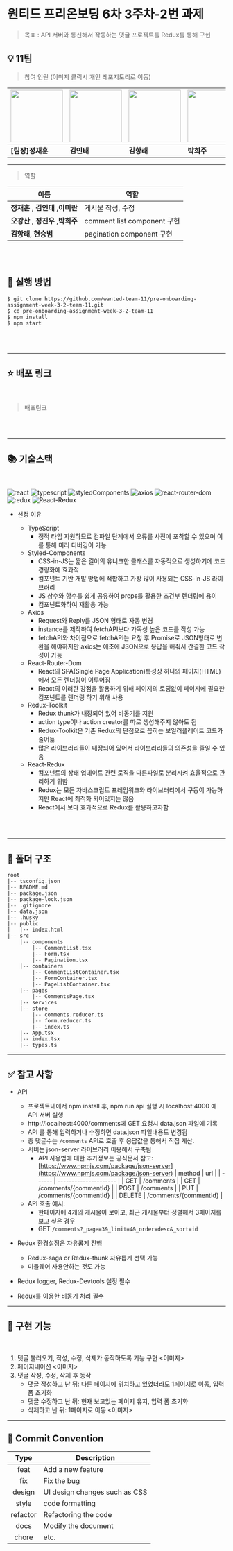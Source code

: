 # 원티드 프리온보딩 6차 3주차-2번 과제

> 목표 : API 서버와 통신해서 작동하는 댓글 프로젝트를 Redux를 통해 구현
## 💡 11팀

> 참여 인원 (이미지 클릭시 개인 레포지토리로 이동)

| [<img src="https://avatars.githubusercontent.com/u/16061038?v=4" width="120px" /> ](https://www.github.com/GUGIG) | [<img src="https://avatars.githubusercontent.com/u/62875596?v=4" width="120px" /> ](https://www.github.com/dlsxody1) | [<img src="https://avatars.githubusercontent.com/u/57490711?v=4" width="120px" /> ](https://www.github.com/gkdfo40) | [<img src="https://avatars.githubusercontent.com/u/97019802?v=4" width="120px" /> ](https://www.github.com/hjpark625) | [<img src="https://avatars.githubusercontent.com/u/46833758?v=4" width="120px" /> ](https://www.github.com/ggsno) | [<img src="https://avatars.githubusercontent.com/u/111843724?v=4" width="120px" /> ](https://www.github.com/lee12779) | [<img src="https://avatars.githubusercontent.com/u/66675699?v=4" width="120px" /> ](https://www.github.com/happyeveryone96) | [<img src="https://avatars.githubusercontent.com/u/62886997?v=4" width="120px" />](https://www.github.com/HyunSeungBeom) |
| ----------------------------------------------------------------------------------------------------------------- | -------------------------------------------------------------------------------------------------------------------- | ------------------------------------------------------------------------------------------------------------------- | --------------------------------------------------------------------------------------------------------------------- | ----------------------------------------------------------------------------------------------------------------- | --------------------------------------------------------------------------------------------------------------------- | --------------------------------------------------------------------------------------------------------------------------- | ------------------------------------------------------------------------------------------------------------------------ |
| **[팀장]정재훈**                                                                                                  | **김인태**                                                                                                           | **김항래**                                                                                                          | **박희주**                                                                                                            | **오강산**                                                                                                        | **이미란**                                                                                                            | **정진우**                                                                                                                  | **현승범**                                                                                                               |

---

> 역할

| 이름                                | 역할                        |
| ----------------------------------- | --------------------------- |
| **정재훈** , **김인태** ,**이미란** | 게시물 작성, 수정           |
| **오강산** , **정진우** ,**박희주** | comment list component 구현 |
| **김항래**, **현승범**              | pagination component 구현   |

<br />
<br />

## 🌈 실행 방법

    $ git clone https://github.com/wanted-team-11/pre-onboarding-assignment-week-3-2-team-11.git
    $ cd pre-onboarding-assignment-week-3-2-team-11
    $ npm install
    $ npm start

<br />
<br />

---

## ⭐ 배포 링크

<br />

> 배포링크

<br />
<br />

---

## 📚 기술스택

<br />

![react](https://img.shields.io/badge/react-18.0.0-61DAFB?logo=react)
![typescript](https://img.shields.io/badge/typescript-4.8.3-3178C6?logo=typescript)
![styledComponents](https://img.shields.io/badge/styled--components-5.3.5-DB7093?logo=styledcomponents)
![axios](https://img.shields.io/badge/axios-0.27.2-5E22D6)
![react-router-dom](https://img.shields.io/badge/react--router--dom-6.3.0-blue?logo=react-router)
![redux](https://img.shields.io/badge/redux--toolkit-1.8.5-764ABC?logo=Redux)
![React-Redux](https://img.shields.io/badge/react--redux-7.2.8-764ABC?logo=redux)

- 선정 이유

  - TypeScript
    - 정적 타입 지원하므로 컴파일 단계에서 오류를 사전에 포착할 수 있으며 이를 통해 미리 디버깅이 가능
  - Styled-Components
    - CSS-in-JS는 짧은 길이의 유니크한 클래스를 자동적으로 생성하기에 코드 경량화에 효과적
    - 컴포넌트 기반 개발 방법에 적합하고 가장 많이 사용되는 CSS-in-JS 라이브러리
    - JS 상수와 함수를 쉽게 공유하여 props를 활용한 조건부 렌더링에 용이
    - 컴포넌트화하여 재활용 가능
  - Axios
    - Request와 Reply를 JSON 형태로 자동 변경
    - instance를 제작하여 fetchAPI보다 가독성 높은 코드를 작성 가능
    - fetchAPI와 차이점으로 fetchAPI는 요청 후 Promise로 JSON형태로 변환을 해야하지만 axios는 애초에 JSON으로 응답을 해줘서 간결한 코드 작성이 가능
  - React-Router-Dom
    - React의 SPA(Single Page Application)특성상 하나의 페이지(HTML)에서 모든 렌더링이 이루어짐
    - React의 이러한 강점을 활용하기 위해 페이지의 로딩없이 페이지에 필요한 컴포넌트를 렌더링 하기 위해 사용
  - Redux-Toolkit
    - Redux thunk가 내장되어 있어 비동기를 지원
    - action type이나 action creator를 따로 생성해주지 않아도 됨
    - Redux-Toolkit은 기존 Redux의 단점으로 꼽히는 보일러플레이트 코드가 줄어듦
    - 많은 라이브러리들이 내장되어 있어서 라이브러리들의 의존성을 줄일 수 있음
  - React-Redux
    - 컴포넌트의 상태 업데이트 관련 로직을 다른파일로 분리시켜 효율적으로 관리하기 위함
    - Redux는 모든 자바스크립트 프레임워크와 라이브러리에서 구동이 가능하지만 React에 최적화 되어있지는 않음
    - React에서 보다 효과적으로 Redux를 활용하고자함

<br />
<br />

---

## 📁 폴더 구조

    root
    |-- tsconfig.json
    |-- README.md
    |-- package.json
    |-- package-lock.json
    |-- .gitignore
    |-- data.json
    |-- .husky
    |-- public
    |   |-- index.html
    |-- src
        |-- components
            |-- CommentList.tsx
            |-- Form.tsx
            |-- Pagination.tsx
        |-- containers
            |-- CommentListContainer.tsx
            |-- FormContainer.tsx
            |-- PageListContainer.tsx
        |-- pages
            |-- CommentsPage.tsx
        |-- services
        |-- store
            |-- comments.reducer.ts
            |-- form.reducer.ts
            |-- index.ts
        |-- App.tsx
        |-- index.tsx
        |-- types.ts

---

## ✅ 참고 사항

- API

  - 프로젝트내에서 npm install 후, npm run api 실행 시 localhost:4000 에 API 서버 실행
  - http://localhost:4000/comments에 GET 요청시 data.json 파일에 기록
  - API 를 통해 입력하거나 수정하면 data.json 파일내용도 변경됨
  - 총 댓글수는 `/comments` API로 호출 후 응답값을 통해서 직접 계산.
  - 서버는 json-server 라이브러리 이용해서 구축됨
    - API 사용법에 대한 추가정보는 공식문서 참고: [https://www.npmjs.com/package/json-server](https://www.npmjs.com/package/json-server)
      | method | url |
      | ------ | --------------------- |
      | GET | /comments |
      | GET | /comments/{commentId} |
      | POST | /comments |
      | PUT | /comments/{commentId} |
      | DELETE | /comments/{commentId} |
  - API 호출 예시:
    - 한페이지에 4개의 게시물이 보이고, 최근 게시물부터 정렬해서 3페이지를 보고 싶은 경우
    - GET `/comments?_page=3&_limit=4&_order=desc&_sort=id`

- Redux 환경설정은 자유롭게 진행

  - Redux-saga or Redux-thunk 자유롭게 선택 가능
  - 미들웨어 사용안하는 것도 가능

- Redux logger, Redux-Devtools 설정 필수
- Redux를 이용한 비동기 처리 필수
  <br/>

---

## 📝 구현 기능

  <br />

1. 댓글 불러오기, 작성, 수정, 삭제가 동작하도록 기능 구현
   <이미지>
2. 페이지네이션
   <이미지>
3. 댓글 작성, 수정, 삭제 후 동작
   - 댓글 작성하고 난 뒤: 다른 페이지에 위치하고 있었더라도 1페이지로 이동, 입력 폼 초기화
   - 댓글 수정하고 난 뒤: 현재 보고있는 페이지 유지, 입력 폼 초기화
   - 삭제하고 난 뒤: 1페이지로 이동
     <이미지>

---

## 🙏 Commit Convention

|   Type   | Description                   |
| :------: | ----------------------------- |
|   feat   | Add a new feature             |
|   fix    | Fix the bug                   |
|  design  | UI design changes such as CSS |
|  style   | code formatting               |
| refactor | Refactoring the code          |
|   docs   | Modify the document           |
|  chore   | etc.                          |
